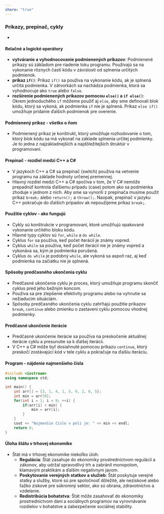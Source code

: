 ```yaml
---
share: "true"
---
```


### Príkazy, prepínač, cykly
+
#### Relačné a logické operátory

- **vytváranie a vyhodnocovanie podmienených príkazov**: Podmienené príkazy sú základom pre riadenie toku programu. Používajú sa na vykonanie rôznych častí kódu v závislosti od splnenia určitých podmienok.
- **príkaz `if()`**: Príkaz `if()` sa používa na vykonanie kódu, ak je splnená určitá podmienka. V zátvorkách sa nachádza podmienka, ktorá sa vyhodnocuje ako `true` alebo `false`.
- **rozšírenie podmienených príkazov pomocou `else()` a `if else()`**: Okrem jednoduchého `if` môžeme použiť aj `else`, aby sme definovali blok kódu, ktorý sa vykoná, ak podmienka `if` nie je splnená. Príkaz `else if()` umožňuje pridanie ďalších podmienok pre overenie.

#### Podmienený príkaz - všetko o ňom

- Podmienený príkaz je konštrukt, ktorý umožňuje rozhodovanie o tom, ktorý blok kódu sa má vykonať na základe splnenia určitej podmienky. Je to jedna z najzákladnejších a najdôležitejších štruktúr v programovaní.

#### Prepínač - rozdiel medzi C++ a C#

- V jazykoch C++ a C# sa prepínač (switch) používa na vetvenie programu na základe hodnoty určenej premennej. 
- Hlavný rozdiel medzi C++ a C# spočíva v tom, že V C# nemôže prepadnúť kontrola ďalšiemu prípadu (case) potom ako sa podmienka zhoduje v jednom z nich. Aby sme sa vynorili z prepínača musíme použit príkaz `break;` alebo `return();` a `throw();`. Naopak, prepínač v jazyku C++ pokračuje do ďalších prípadov ak nepoužijeme príkaz `break;`. 

#### Použitie cyklov - ako fungujú

- Cykly sú konštrukcie v programovaní, ktoré umožňujú opakované vykonanie určitého bloku kódu.
- Hlavné typy cyklov sú `for`, `while` a `do while`.
- Cyklus `for` sa používa, keď počet iterácií je známy vopred.
- Cyklus `while` sa používa, keď počet iterácií nie je známy vopred a vykonáva sa, kým je podmienka porušená.
- Cyklus `do while` je podobný `while`, ale vykoná sa aspoň raz, aj keď podmienka na začiatku nie je splnená.

#### Spôsoby predčasného ukončenia cyklu

- Predčasné ukončenie cyklu je proces, ktorý umožňuje programu skončiť cyklus pred jeho bežným koncom.
- Používa sa pre zlepšenie efektivity programu alebo na vyhnutie sa nežiaducim situáciám.
- Spôsoby predčasného ukončenia cyklu zahŕňajú použitie príkazov `break`, `continue` alebo zmienku o zastavení cyklu pomocou vhodnej podmienky.

#### Predčasné ukončenie iterácie

- Predčasné ukončenie iterácie sa používa na preskočenie aktuálnej iterácie cyklu a presunutie sa k ďalšej iterácii.
- V C++ a C# môže byť dosiahnuté pomocou príkazu `continue`, ktorý preskočí zostávajúci kód v tele cyklu a pokračuje na ďalšiu iteráciu.

#### Program - nájdenie najmenšieho čísla

```cpp
#include <iostream>
using namespace std;

int main() {
    int arr[] = {3, 1, 4, 1, 5, 9, 2, 6, 5};
    int min = arr[0];
    for(int i = 1; i < 9; ++i) {
        if(arr[i] < min) {
            min = arr[i];
        }
    }
    cout << "Najmenšie číslo v poli je: " << min << endl;
    return 0;
}
```

#### Úloha štátu v trhovej ekonomike

- Štát má v trhovej ekonomike niekoľko úloh:
  - **Regulácia**: Štát zasahuje do ekonomiky prostredníctvom regulácií a zákonov, aby udržal spravodlivý trh a zabránil monopolom, klamavým praktikám a ďalším negatívnym javom.
  - **Poskytovanie verejných statkov a služieb**: Štát poskytuje verejné statky a služby, ktoré sú pre spoločnosť dôležité, ale neziskové alebo ťažko ziskové pre súkromný sektor, ako sú obrana, zdravotníctvo a vzdelanie.
  - **Redistribúcia bohatstva**: Štát môže zasahovať do ekonomiky prostredníctvom daní a sociálnych programov na vyrovnávanie rozdielov v bohatstve a zabezpečenie sociálnej stability.